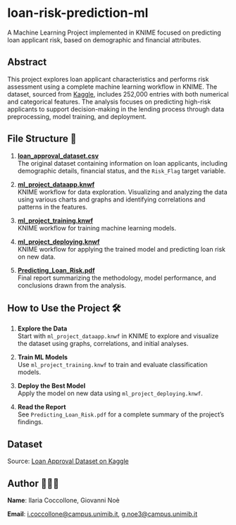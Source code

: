 # loan-risk-prediction-ml
A Machine Learning Project implemented in KNIME focused on predicting loan applicant risk, based on demographic and financial attributes.

## Abstract  
This project explores loan applicant characteristics and performs risk assessment using a complete machine learning workflow in KNIME. The dataset, sourced from [Kaggle](https://www.kaggle.com/datasets/rohit265/loan-approval-dataset), includes 252,000 entries with both numerical and categorical features. The analysis focuses on predicting high-risk applicants to support decision-making in the lending process through data preprocessing, model training, and deployment.

## File Structure 📁

1. **[loan_approval_dataset.csv](./loan_approval_dataset.csv)**  
   The original dataset containing information on loan applicants, including demographic   details, financial status, and the `Risk_Flag` target variable.

2. **[ml_project_dataapp.knwf](./ml_project_dataapp.knwf)**  
   KNIME workflow for data exploration. Visualizing and analyzing the data using various charts and graphs and identifying correlations and patterns in the features.

3. **[ml_project_training.knwf](./ml_project_training.knwf)**  
   KNIME workflow for training machine learning models.

4. **[ml_project_deploying.knwf](./ml_project_deploying.knwf)**  
   KNIME workflow for applying the trained model and predicting loan risk on new data.


5. **[Predicting_Loan_Risk.pdf](./Predicting_Loan_Risk.pdf)**  
   Final report summarizing the methodology, model performance, and conclusions drawn from the analysis.

## How to Use the Project 🛠️

1. **Explore the Data**  
   Start with `ml_project_dataapp.knwf` in KNIME to explore and visualize the dataset using graphs, correlations, and initial analyses.

2. **Train ML Models**  
   Use `ml_project_training.knwf` to train and evaluate classification models.

3. **Deploy the Best Model**  
   Apply the model on new data using `ml_project_deploying.knwf`.

4. **Read the Report**  
   See `Predicting_Loan_Risk.pdf` for a complete summary of the project’s findings.

## Dataset   
Source: [Loan Approval Dataset on Kaggle](https://www.kaggle.com/datasets/rohit265/loan-approval-dataset)

## Author 👩🏻‍💻  
**Name**: Ilaria Coccollone, Giovanni Noè

**Email**: i.coccollone@campus.unimib.it, g.noe3@campus.unimib.it


